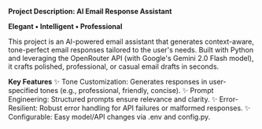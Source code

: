 **Project Description: AI Email Response Assistant**

**Elegant • Intelligent • Professional**

This project is an AI-powered email assistant that generates context-aware, tone-perfect email responses tailored to the user's needs. Built with Python and leveraging the OpenRouter API (with Google's Gemini 2.0 Flash model), it crafts polished, professional, or casual email drafts in seconds.

**Key Features**
✨ Tone Customization: Generates responses in user-specified tones (e.g., professional, friendly, concise).
✨ Prompt Engineering: Structured prompts ensure relevance and clarity.
✨ Error-Resilient: Robust error handling for API failures or malformed responses.
✨ Configurable: Easy model/API changes via .env and config.py.

